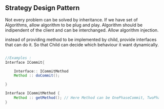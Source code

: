 Strategy Design Pattern
----------------------------
Not every problem can be solved by inheritance.
If we have set of Algorithms, allow algorithm to be plug and play.
Algorithm should be indipendent of the client and can be interchanged. 
Allow algorithm injection.

instead of providing method to be implemented by child, provide interfaces 
that can do it. So that Child can decide which behaviour it want dynamically.


```java

//Examples :
Interface ICommit{

    Interface:: ICommitMethod 
    Method :: doCommit();

}

Interface ICommitMethod {
    Method :: getMethod(); // Here Method can be OnePhaseCommit, TwoPhaseCommit, BatchCommit
}






